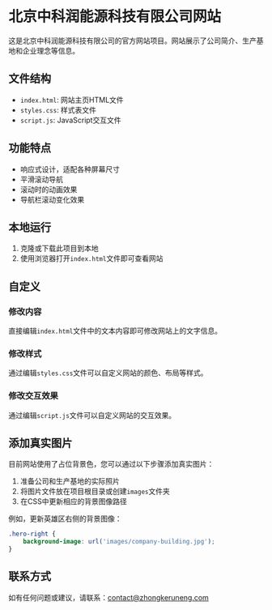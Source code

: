 # 北京中科润能源科技有限公司网站

这是北京中科润能源科技有限公司的官方网站项目。网站展示了公司简介、生产基地和企业理念等信息。

## 文件结构

- `index.html`: 网站主页HTML文件
- `styles.css`: 样式表文件
- `script.js`: JavaScript交互文件

## 功能特点

- 响应式设计，适配各种屏幕尺寸
- 平滑滚动导航
- 滚动时的动画效果
- 导航栏滚动变化效果

## 本地运行

1. 克隆或下载此项目到本地
2. 使用浏览器打开`index.html`文件即可查看网站

## 自定义

### 修改内容

直接编辑`index.html`文件中的文本内容即可修改网站上的文字信息。

### 修改样式

通过编辑`styles.css`文件可以自定义网站的颜色、布局等样式。

### 修改交互效果

通过编辑`script.js`文件可以自定义网站的交互效果。

## 添加真实图片

目前网站使用了占位背景色，您可以通过以下步骤添加真实图片：

1. 准备公司和生产基地的实际照片
2. 将图片文件放在项目根目录或创建`images`文件夹
3. 在CSS中更新相应的背景图像路径

例如，更新英雄区右侧的背景图像：
```css
.hero-right {
    background-image: url('images/company-building.jpg');
}
```

## 联系方式

如有任何问题或建议，请联系：contact@zhongkeruneng.com 